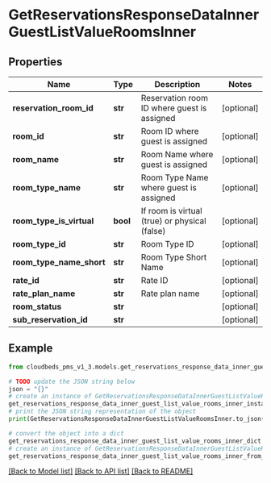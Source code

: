 # GetReservationsResponseDataInnerGuestListValueRoomsInner


## Properties

Name | Type | Description | Notes
------------ | ------------- | ------------- | -------------
**reservation_room_id** | **str** | Reservation room ID where guest is assigned | [optional] 
**room_id** | **str** | Room ID where guest is assigned | [optional] 
**room_name** | **str** | Room Name where guest is assigned | [optional] 
**room_type_name** | **str** | Room Type Name where guest is assigned | [optional] 
**room_type_is_virtual** | **bool** | If room is virtual (true) or physical (false) | [optional] 
**room_type_id** | **str** | Room Type ID | [optional] 
**room_type_name_short** | **str** | Room Type Short Name | [optional] 
**rate_id** | **str** | Rate ID | [optional] 
**rate_plan_name** | **str** | Rate plan name | [optional] 
**room_status** | **str** |  | [optional] 
**sub_reservation_id** | **str** |  | [optional] 

## Example

```python
from cloudbeds_pms_v1_3.models.get_reservations_response_data_inner_guest_list_value_rooms_inner import GetReservationsResponseDataInnerGuestListValueRoomsInner

# TODO update the JSON string below
json = "{}"
# create an instance of GetReservationsResponseDataInnerGuestListValueRoomsInner from a JSON string
get_reservations_response_data_inner_guest_list_value_rooms_inner_instance = GetReservationsResponseDataInnerGuestListValueRoomsInner.from_json(json)
# print the JSON string representation of the object
print(GetReservationsResponseDataInnerGuestListValueRoomsInner.to_json())

# convert the object into a dict
get_reservations_response_data_inner_guest_list_value_rooms_inner_dict = get_reservations_response_data_inner_guest_list_value_rooms_inner_instance.to_dict()
# create an instance of GetReservationsResponseDataInnerGuestListValueRoomsInner from a dict
get_reservations_response_data_inner_guest_list_value_rooms_inner_from_dict = GetReservationsResponseDataInnerGuestListValueRoomsInner.from_dict(get_reservations_response_data_inner_guest_list_value_rooms_inner_dict)
```
[[Back to Model list]](../README.md#documentation-for-models) [[Back to API list]](../README.md#documentation-for-api-endpoints) [[Back to README]](../README.md)


